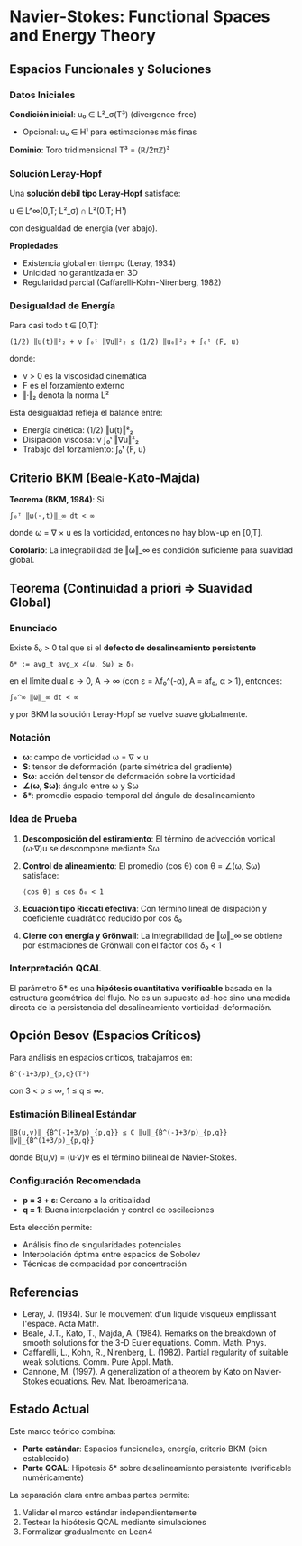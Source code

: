 # Navier-Stokes: Functional Spaces and Energy Theory

## Espacios Funcionales y Soluciones

### Datos Iniciales

**Condición inicial**: u₀ ∈ L²_σ(T³) (divergence-free)
- Opcional: u₀ ∈ H¹ para estimaciones más finas

**Dominio**: Toro tridimensional T³ = (ℝ/2πℤ)³

### Solución Leray-Hopf

Una **solución débil tipo Leray-Hopf** satisface:

u ∈ L^∞(0,T; L²_σ) ∩ L²(0,T; H¹)

con desigualdad de energía (ver abajo).

**Propiedades**:
- Existencia global en tiempo (Leray, 1934)
- Unicidad no garantizada en 3D
- Regularidad parcial (Caffarelli-Kohn-Nirenberg, 1982)

### Desigualdad de Energía

Para casi todo t ∈ [0,T]:

```
(1/2) ‖u(t)‖²₂ + ν ∫₀ᵗ ‖∇u‖²₂ ≤ (1/2) ‖u₀‖²₂ + ∫₀ᵗ ⟨F, u⟩
```

donde:
- ν > 0 es la viscosidad cinemática
- F es el forzamiento externo
- ‖·‖₂ denota la norma L²

Esta desigualdad refleja el balance entre:
- Energía cinética: (1/2) ‖u(t)‖²₂
- Disipación viscosa: ν ∫₀ᵗ ‖∇u‖²₂
- Trabajo del forzamiento: ∫₀ᵗ ⟨F, u⟩

## Criterio BKM (Beale-Kato-Majda)

**Teorema (BKM, 1984)**: Si

```
∫₀ᵀ ‖ω(·,t)‖_∞ dt < ∞
```

donde ω = ∇ × u es la vorticidad, entonces no hay blow-up en [0,T].

**Corolario**: La integrabilidad de ‖ω‖_∞ es condición suficiente para suavidad global.

## Teorema (Continuidad a priori ⇒ Suavidad Global)

### Enunciado

Existe δ₀ > 0 tal que si el **defecto de desalineamiento persistente**

```
δ* := avg_t avg_x ∠(ω, Sω) ≥ δ₀
```

en el límite dual ε → 0, A → ∞ (con ε = λf₀^(-α), A = af₀, α > 1), entonces:

```
∫₀^∞ ‖ω‖_∞ dt < ∞
```

y por BKM la solución Leray-Hopf se vuelve suave globalmente.

### Notación

- **ω**: campo de vorticidad ω = ∇ × u
- **S**: tensor de deformación (parte simétrica del gradiente)
- **Sω**: acción del tensor de deformación sobre la vorticidad
- **∠(ω, Sω)**: ángulo entre ω y Sω
- **δ***: promedio espacio-temporal del ángulo de desalineamiento

### Idea de Prueba

1. **Descomposición del estiramiento**: El término de advección vortical (ω·∇)u se descompone mediante Sω

2. **Control de alineamiento**: El promedio ⟨cos θ⟩ con θ = ∠(ω, Sω) satisface:
   ```
   ⟨cos θ⟩ ≤ cos δ₀ < 1
   ```

3. **Ecuación tipo Riccati efectiva**: Con término lineal de disipación y coeficiente cuadrático reducido por cos δ₀

4. **Cierre con energía y Grönwall**: La integrabilidad de ‖ω‖_∞ se obtiene por estimaciones de Grönwall con el factor cos δ₀ < 1

### Interpretación QCAL

El parámetro δ* es una **hipótesis cuantitativa verificable** basada en la estructura geométrica del flujo. No es un supuesto ad-hoc sino una medida directa de la persistencia del desalineamiento vorticidad-deformación.

## Opción Besov (Espacios Críticos)

Para análisis en espacios críticos, trabajamos en:

```
Ḃ^(-1+3/p)_{p,q}(T³)
```

con 3 < p ≤ ∞, 1 ≤ q ≤ ∞.

### Estimación Bilineal Estándar

```
‖B(u,v)‖_{Ḃ^(-1+3/p)_{p,q}} ≤ C ‖u‖_{Ḃ^(-1+3/p)_{p,q}} ‖v‖_{Ḃ^(1+3/p)_{p,q}}
```

donde B(u,v) = (u·∇)v es el término bilineal de Navier-Stokes.

### Configuración Recomendada

- **p = 3 + ε**: Cercano a la criticalidad
- **q = 1**: Buena interpolación y control de oscilaciones

Esta elección permite:
- Análisis fino de singularidades potenciales
- Interpolación óptima entre espacios de Sobolev
- Técnicas de compacidad por concentración

## Referencias

- Leray, J. (1934). Sur le mouvement d'un liquide visqueux emplissant l'espace. Acta Math.
- Beale, J.T., Kato, T., Majda, A. (1984). Remarks on the breakdown of smooth solutions for the 3-D Euler equations. Comm. Math. Phys.
- Caffarelli, L., Kohn, R., Nirenberg, L. (1982). Partial regularity of suitable weak solutions. Comm. Pure Appl. Math.
- Cannone, M. (1997). A generalization of a theorem by Kato on Navier-Stokes equations. Rev. Mat. Iberoamericana.

## Estado Actual

Este marco teórico combina:
- **Parte estándar**: Espacios funcionales, energía, criterio BKM (bien establecido)
- **Parte QCAL**: Hipótesis δ* sobre desalineamiento persistente (verificable numéricamente)

La separación clara entre ambas partes permite:
1. Validar el marco estándar independientemente
2. Testear la hipótesis QCAL mediante simulaciones
3. Formalizar gradualmente en Lean4
